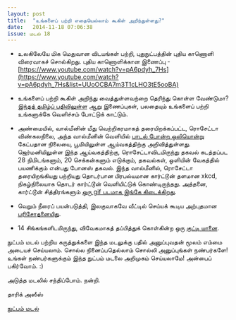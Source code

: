 ```yaml
---
layout: post
title:  "உங்களைப் பற்றி எதையெல்லாம் கூகிள் அறிந்துள்ளது?"
date:   2014-11-18 07:06:38
issue: மடல் 18
---
```


- உலகிலேயே மிக மெதுவான விடயங்கள் பற்றி, புதுநுட்பத்தின் புதிய காணொளி விரைவாகச் சொல்கிறது. புதிய காணொளிக்கான இணைப்பு - [https://www.youtube.com/watch?v=pA6pdyh_7Hs](https://www.youtube.com/watch?v=pA6pdyh_7Hs&list=UUoOCBA7m3T1cLHO3tE5ooBA)

- உங்களைப் பற்றி கூகிள் அறிந்து வைத்துள்ளவற்றை தெரிந்து கொள்ள வேண்டுமா? [இந்தத் தமிழ்ப் பதிவிலுள்ள](https://medium.com/tamil-writing/1e40ad6870bb) ஆறு இணைப்புகள், பலதையும் உங்களைப் பற்றி உங்களுக்கே வெளிச்சம் போட்டுக் காட்டும்.

- அண்மையில், வால்மீனின் மீது வெற்றிகரமாகத் தரையிறக்கப்பட்ட, ரொசேட்டா விண்கலநிலை, அந்த வால்மீனின் வெளியில் [பாடல் போன்ற ஒலியொன்று](http://www.abc.net.au/science/articles/2014/11/12/4126840.htm#.VGSRLs96cCI.facebook) கேட்பதான நிலையை, பூமியிலுள்ள ஆய்வகத்திற்கு அறிவித்துள்ளது. ஜெர்மனியிலுள்ள இந்த ஆய்வகத்திற்கு, ரொசேட்டாவிடமிருந்து தகவல் கடத்தப்பட 28 நிமிடங்களும், 20 செக்கன்களும் எடுக்கும், தகவல்கள், ஒளியின் வேகத்தில் பயணிக்கும் என்பது போனஸ் தகவல். இந்த வால்மீனில், ரொசேட்டா தரையிறங்கியது பற்றியது தொடர்பான பிரபல்யமான கார்ட்டூன் தளமான xkcd, நிகழ்நிலையாக தொடர் கார்ட்டூன் வெளியிட்டுக் கொண்டிருந்தது. அத்தனை, கார்ட்டூன் சித்திரங்களும் [ஒரு gif படமாக இங்கே கிடைக்கிறது](http://tanyaharrisonofmars.com/philae.gif).

- வெறும் நீரைப் பயன்படுத்தி, இலகுவாகவே வீட்டில் செய்யக் கூடிய அற்புதமான [பரிசோதனையிது](https://www.youtube.com/watch?v=G303o8pJzls).

- 14 சிங்கங்களிடமிருந்து, விவேகமாகத் தப்பித்துக் கொள்கின்ற ஒரு [குட்டி யானை](https://www.youtube.com/watch?v=MbV7WuNWHe4). 


நுட்பம் மடல் பற்றிய கருத்துக்களை இந்த மடலுக்கு பதில் அனுப்புவதன் மூலம் எம்மை அடையச் செய்யலாம். சொல்ல நினைப்பதெல்லாம் சொல்லி அனுப்புங்கள் நண்பர்களே! உங்கள் நண்பர்களுக்கும் இந்த நுட்பம் மடலை அறிமுகம் செய்யலாமே! அன்பைப் பகிர்வோம். :)

அடுத்த மடலில் சந்திப்போம். நன்றி.

தாரிக் அஸீஸ்

[நுட்பம் மடல்](http://nutpam.org)